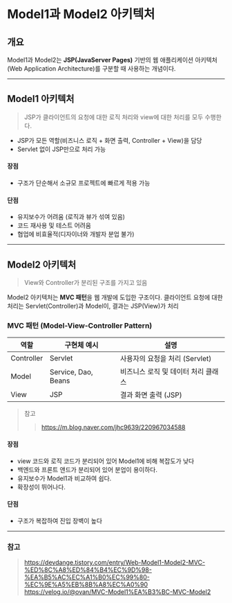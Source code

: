 # Model1과 Model2 아키텍처 

## 개요

Model1과 Model2는 **JSP(JavaServer Pages)** 기반의 웹 애플리케이션 아키텍처(Web Application Architecture)를 구분할 때 사용하는 개념이다.

* * * 

## Model1 아키텍처

> JSP가 클라이언트의 요청에 대한 로직 처리와 view에 대한 처리를 모두 수행한다.

* JSP가 모든 역할(비즈니스 로직 + 화면 출력, Controller + View)을 담당
* Servlet 없이 JSP만으로 처리 가능

#### 장점 
* 구조가 단순해서 소규모 프로젝트에 빠르게 적용 가능

#### 단점
* 유지보수가 어려움 (로직과 뷰가 섞여 있음)
* 코드 재사용 및 테스트 어려움
* 협업에 비효율적(디자이너와 개발자 분업 불가)

* * * 

## Model2 아키텍처

> View와 Controller가 분리된 구조를 가지고 있음

Model2 아키텍처는 **MVC 패턴**을 웹 개발에 도입한 구조이다.
클라이언트 요청에 대한 처리는 Servlet(Controller)과 Model이, 결과는 JSP(View)가 처리

### MVC 패턴 (Model-View-Controller Pattern)

| 역할        | 구현체 예시 |설명                              |
|-------------|----------|-----------------------------------|
| Controller  | Servlet  |사용자의 요청을 처리 (Servlet)     |
| Model       | Service, Dao, Beans| 비즈니스 로직 및 데이터 처리 클래스 |
| View        | JSP      | 결과 화면 출력 (JSP)              |

> 참고
>> https://m.blog.naver.com/jhc9639/220967034588

#### 장점
* view 코드와 로직 코드가 분리되어 있어 Model1에 비해 복잡도가 낮다
* 백엔드와 프론트 앤드가 분리되어 있어 분업이 용이하다.
* 유지보수가 Model1과 비교하여 쉽다.
* 확장성이 뛰어나다.

#### 단점
* 구조가 복잡하여 진입 장벽이 높다


* * * 


### 참고
> https://devdange.tistory.com/entry/Web-Model1-Model2-MVC-%ED%8C%A8%ED%84%B4%EC%9D%98-%EA%B5%AC%EC%A1%B0%EC%99%80-%EC%9E%A5%EB%8B%A8%EC%A0%90
> https://velog.io/@ovan/MVC-Model1%EA%B3%BC-MVC-Model2